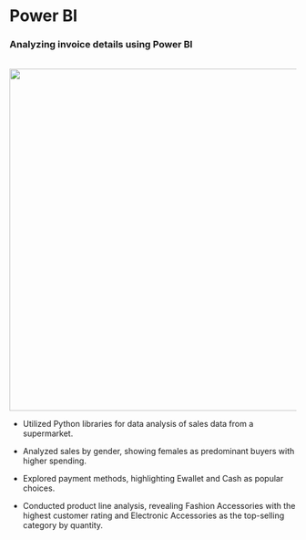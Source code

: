 <h1>Power BI</h1>

<h3>Analyzing invoice details using Power BI</h3>
<br>

  <img src="D:\GITHUB data\supermarket Sales\Assests/img.png" width=600 />

* Utilized Python libraries for data analysis of sales data from a supermarket.

* Analyzed sales by gender, showing females as predominant buyers with higher spending.

* Explored payment methods, highlighting Ewallet and Cash as popular choices.

* Conducted product line analysis, revealing Fashion Accessories with the highest customer rating and Electronic Accessories as the top-selling category by quantity.

